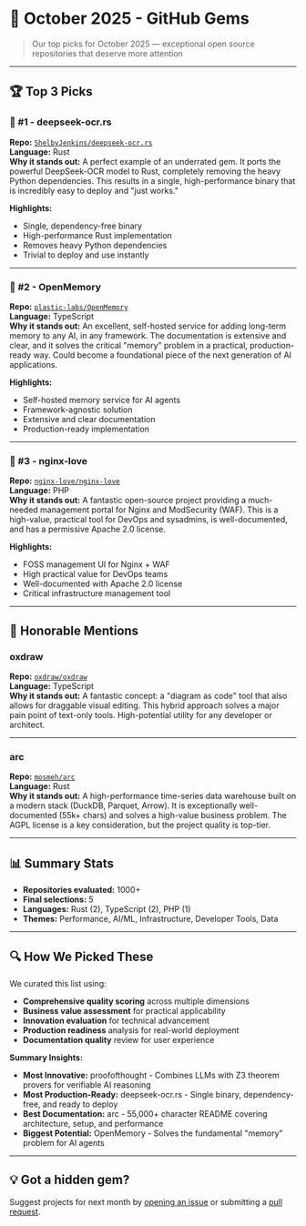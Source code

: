 # 📅 October 2025 - GitHub Gems

> Our top picks for October 2025 — exceptional open source repositories that deserve more attention

---

## 🏆 Top 3 Picks

### 🥇 #1 - deepseek-ocr.rs
**Repo:** [`ShelbyJenkins/deepseek-ocr.rs`](https://github.com/ShelbyJenkins/deepseek-ocr.rs)  
**Language:** Rust  
**Why it stands out:** A perfect example of an underrated gem. It ports the powerful DeepSeek-OCR model to Rust, completely removing the heavy Python dependencies. This results in a single, high-performance binary that is incredibly easy to deploy and "just works."

**Highlights:**
- Single, dependency-free binary
- High-performance Rust implementation
- Removes heavy Python dependencies
- Trivial to deploy and use instantly

---

### 🥈 #2 - OpenMemory
**Repo:** [`plastic-labs/OpenMemory`](https://github.com/plastic-labs/OpenMemory)  
**Language:** TypeScript  
**Why it stands out:** An excellent, self-hosted service for adding long-term memory to any AI, in any framework. The documentation is extensive and clear, and it solves the critical "memory" problem in a practical, production-ready way. Could become a foundational piece of the next generation of AI applications.

**Highlights:**
- Self-hosted memory service for AI agents
- Framework-agnostic solution
- Extensive and clear documentation
- Production-ready implementation

---

### 🥉 #3 - nginx-love
**Repo:** [`nginx-love/nginx-love`](https://github.com/nginx-love/nginx-love)  
**Language:** PHP  
**Why it stands out:** A fantastic open-source project providing a much-needed management portal for Nginx and ModSecurity (WAF). This is a high-value, practical tool for DevOps and sysadmins, is well-documented, and has a permissive Apache 2.0 license.

**Highlights:**
- FOSS management UI for Nginx + WAF
- High practical value for DevOps teams
- Well-documented with Apache 2.0 license
- Critical infrastructure management tool

---

## 🔖 Honorable Mentions

### oxdraw
**Repo:** [`oxdraw/oxdraw`](https://github.com/oxdraw/oxdraw)  
**Language:** TypeScript  
**Why it stands out:** A fantastic concept: a "diagram as code" tool that also allows for draggable visual editing. This hybrid approach solves a major pain point of text-only tools. High-potential utility for any developer or architect.

---

### arc
**Repo:** [`mosmeh/arc`](https://github.com/mosmeh/arc)  
**Language:** Rust  
**Why it stands out:** A high-performance time-series data warehouse built on a modern stack (DuckDB, Parquet, Arrow). It is exceptionally well-documented (55k+ chars) and solves a high-value business problem. The AGPL license is a key consideration, but the project quality is top-tier.

---

## 📊 Summary Stats

- **Repositories evaluated:** 1000+
- **Final selections:** 5
- **Languages:** Rust (2), TypeScript (2), PHP (1)
- **Themes:** Performance, AI/ML, Infrastructure, Developer Tools, Data

---

## 🔍 How We Picked These

We curated this list using:
- **Comprehensive quality scoring** across multiple dimensions
- **Business value assessment** for practical applicability
- **Innovation evaluation** for technical advancement
- **Production readiness** analysis for real-world deployment
- **Documentation quality** review for user experience

**Summary Insights:**
- **Most Innovative:** proofofthought - Combines LLMs with Z3 theorem provers for verifiable AI reasoning
- **Most Production-Ready:** deepseek-ocr.rs - Single binary, dependency-free, and ready to deploy
- **Best Documentation:** arc - 55,000+ character README covering architecture, setup, and performance
- **Biggest Potential:** OpenMemory - Solves the fundamental "memory" problem for AI agents

---

## 💡 Got a hidden gem?

Suggest projects for next month by [opening an issue](https://github.com/sergioalmela/underrated-github-gems/issues) or submitting a [pull request](https://github.com/sergioalmela/underrated-github-gems/pulls).
